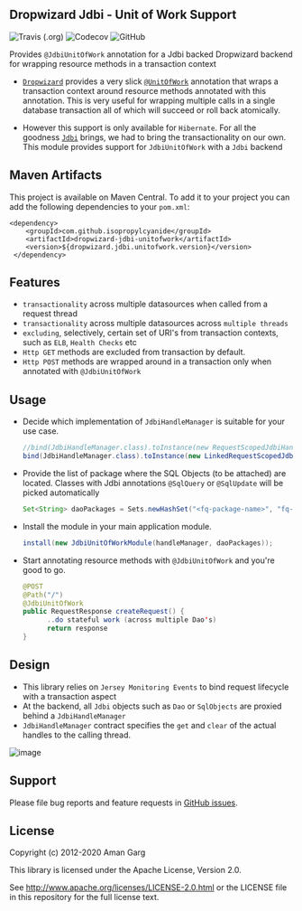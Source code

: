 ## Dropwizard Jdbi - Unit of Work Support
![Travis (.org)](https://img.shields.io/travis/isopropylcyanide/dropwizard-jdbi-unitofwork)
![Codecov](https://img.shields.io/codecov/c/github/isopropylcyanide/dropwizard-jdbi-unitofwork?color=green)
![GitHub](https://img.shields.io/github/license/isopropylcyanide/dropwizard-jdbi-unitofwork?color=blue)


Provides `@JdbiUnitOfWork` annotation for a Jdbi backed Dropwizard backend for wrapping resource methods in a transaction context

- [`Dropwizard`](https://github.com/dropwizard/dropwizard) provides a very slick [`@UnitOfWork`](https://www.dropwizard.io/en/latest/manual/hibernate.html) annotation that wraps a transaction context around resource methods annotated with this annotation. This is very useful for wrapping multiple calls in a single database transaction all of which will succeed or roll back atomically. 

- However this support is only available for `Hibernate`. For all the goodness [`Jdbi`](http://jdbi.org/jdbi2/) brings, we had to bring the transactionality on our own. This module provides support for `JdbiUnitOfWork` with a `Jdbi` backend

## Maven Artifacts

This project is available on Maven Central. To add it to your project you can add the following dependencies to your
`pom.xml`:

    <dependency>
        <groupId>com.github.isopropylcyanide</groupId>
        <artifactId>dropwizard-jdbi-unitofwork</artifactId>
        <version>${dropwizard.jdbi.unitofwork.version}</version>
     </dependency>


## Features

- `transactionality` across multiple datasources when called from a request thread
- `transactionality` across multiple datasources across `multiple threads`
- `excluding`, selectively, certain set of URI's from transaction contexts, such as `ELB`, `Health Checks` etc
- `Http GET` methods are excluded from transaction by default. 
- `Http POST` methods are wrapped around in a transaction only when annotated with `@JdbiUnitOfWork`

## Usage 

- Decide which implementation of `JdbiHandleManager` is suitable for your use case.

  ```java
  //bind(JdbiHandleManager.class).toInstance(new RequestScopedJdbiHandleManager(dbi)); 
  bind(JdbiHandleManager.class).toInstance(new LinkedRequestScopedJdbiHandleManager(dbi)); 
  ```

- Provide the list of package where the SQL Objects (to be attached) are located. Classes with Jdbi annotations `@SqlQuery` or `@SqlUpdate` will be picked automatically

  ```java
  Set<String> daoPackages = Sets.newHashSet("<fq-package-name>", "fq-package-name", ...);
  ````

- Install the module in your main application module.

  ```java
  install(new JdbiUnitOfWorkModule(handleManager, daoPackages));
  ```

- Start annotating resource methods with `@JdbiUnitOfWork` and you're good to go.
    ```java
    @POST
    @Path("/")
    @JdbiUnitOfWork
    public RequestResponse createRequest() {
          ..do stateful work (across multiple Dao's)
          return response 
    }
    ```

## Design

- This library relies on `Jersey Monitoring Events` to bind request lifecycle with a transaction aspect
- At the backend, all `Jdbi` objects such as `Dao` or `SqlObjects` are proxied behind a `JdbiHandleManager`
- `JdbiHandleManager` contract specifies the `get` and `clear` of the actual handles to the calling thread.

![image](https://user-images.githubusercontent.com/12872673/80287874-a0e9d080-8751-11ea-8aab-ece79acaa1e0.png)


## Support

Please file bug reports and feature requests in [GitHub issues](https://github.com/isopropylcyanide/dropwizard-jdbi-unitofwork/issues).


## License

Copyright (c) 2012-2020 Aman Garg

This library is licensed under the Apache License, Version 2.0.

See http://www.apache.org/licenses/LICENSE-2.0.html or the LICENSE file in this repository for the full license text.
